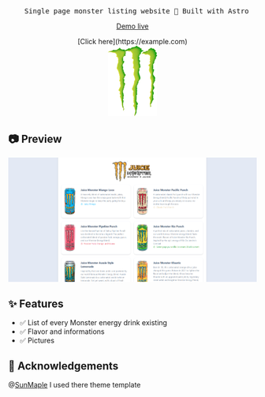 <pre align="center">
  Single page monster listing website 🚀 Built with Astro
</pre>

<p style="text-align: center;">
  <a href="https://metanef.github.io/Mworld/">Demo live</a>
</p>
<center>
  [Click here](https://example.com)
</center>




<div align="center">
<img alt="Frosti Logo" src="public/monster.png" width="100px">
</div>

## 📷 Preview

![preview](./public/screenshot.png)

## ✨ Features

- ✅ List of every Monster energy drink existing
- ✅ Flavor and informations
- ✅ Pictures

## 🎉 Acknowledgements

@[SunMaple](https://www.saroprock.com/) I used there theme template
